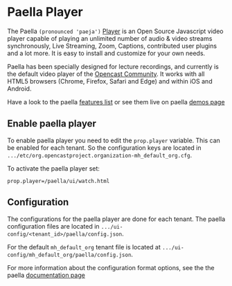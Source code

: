 Paella Player
=============

The Paella `(pronounced 'paeja')` [Player](https://paellaplayer.upv.es) is an Open Source
Javascript video player capable of playing an unlimited number of audio & video streams 
synchronously, Live Streaming, Zoom, Captions, contributed user plugins and a lot more. 
It is easy to install and customize for your own needs.

Paella has been specially designed for lecture recordings, and currently is the default 
video player of the [Opencast Community](https://opencast.org). It works with all HTML5 browsers
(Chrome, Firefox, Safari and Edge) and within iOS and Android.

Have a look to the paella [features list](https://paellaplayer.upv.es/features/) 
or see them live on paella [demos page](https://paellaplayer.upv.es/demos/)

Enable paella player
--------------------

To enable paella player you need to edit the `prop.player` variable.
This can be enabled for each tenant. So the configuration keys are located in
`.../etc/org.opencastproject.organization-mh_default_org.cfg`.


To activate the paella player set:

    prop.player=/paella/ui/watch.html


Configuration
-------------

The configurations for the paella player are done for each tenant. The paella configuration files are located in
`.../ui-config/<tenant_id>/paella/config.json`.

For the default `mh_default_org` tenant file is located at `.../ui-config/mh_default_org/paella/config.json`.

For more information about the configuration format options, see the the paella [documentation page](https://paellaplayer.upv.es/docs/)

